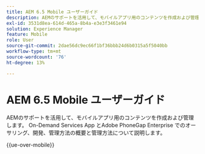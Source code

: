 ```yaml
---
title: AEM 6.5 Mobile ユーザーガイド
description: AEMのサポートを活用して、モバイルアプリ用のコンテンツを作成および管理します。 On-Demand Services App とAdobe PhoneGap Enterprise でのオーサリング、開発、管理方法の概要と管理方法について説明します。
exl-id: 3531d8ea-614d-465a-8b4a-e3e3f3461e94
solution: Experience Manager
feature: Mobile
role: User
source-git-commit: 2dae56dc9ec66f1bf36bbb24d6b0315a5f5040bb
workflow-type: tm+mt
source-wordcount: '76'
ht-degree: 13%

---
```



# AEM 6.5 Mobile ユーザーガイド

AEMのサポートを活用して、モバイルアプリ用のコンテンツを作成および管理します。 On-Demand Services App とAdobe PhoneGap Enterprise でのオーサリング、開発、管理方法の概要と管理方法について説明します。

{{ue-over-mobile}}